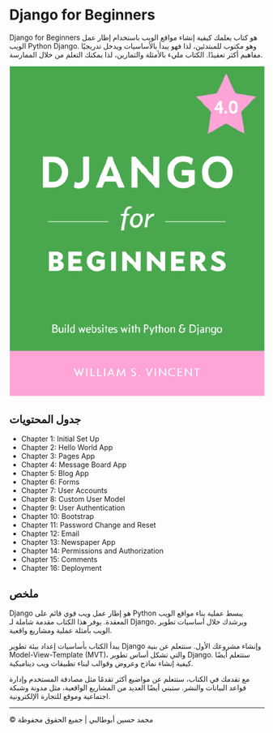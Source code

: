 <!-- ©©©©©©©©©©©©©©©©©©©©©©©© All Rights Are Reserved By Muhammad Husain Abootalebi ©©©©©©©©©©©©©©©©©©©©©©©©©©©©©©©©©© -->

# Django for Beginners

Django for Beginners هو كتاب يعلمك كيفية إنشاء مواقع الويب باستخدام إطار عمل الويب Python Django. وهو مكتوب للمبتدئين، لذا فهو يبدأ بالأساسيات ويدخل تدريجيًا مفاهيم أكثر تعقيدًا. الكتاب مليء بالأمثلة والتمارين، لذا يمكنك التعلم من خلال الممارسة.

![Django For Beginners](../../assets/Books/Book%20Covers/0%20-%201%20-%20Django%20for%20Beginners.webp)

## جدول المحتويات

- Chapter 1: Initial Set Up
- Chapter 2: Hello World App
- Chapter 3: Pages App
- Chapter 4: Message Board App
- Chapter 5: Blog App
- Chapter 6: Forms
- Chapter 7: User Accounts
- Chapter 8: Custom User Model
- Chapter 9: User Authentication
- Chapter 10: Bootstrap
- Chapter 11: Password Change and Reset
- Chapter 12: Email
- Chapter 13: Newspaper App
- Chapter 14: Permissions and Authorization
- Chapter 15: Comments
- Chapter 16: Deployment

## ملخص

Django هو إطار عمل ويب قوي قائم على Python يبسط عملية بناء مواقع الويب المعقدة. يوفر هذا الكتاب مقدمة شاملة لـ Django، ويرشدك خلال أساسيات تطوير الويب بأمثلة عملية ومشاريع واقعية.

يبدأ الكتاب بأساسيات إعداد بيئة تطوير Django وإنشاء مشروعك الأول. ستتعلم عن بنية Model-View-Template (MVT)، والتي تشكل أساس تطوير Django. ستتعلم أيضًا كيفية إنشاء نماذج وعروض وقوالب لبناء تطبيقات ويب ديناميكية.

مع تقدمك في الكتاب، ستتعلم عن مواضيع أكثر تقدمًا مثل مصادقة المستخدم وإدارة قواعد البيانات والنشر. ستبني أيضًا العديد من المشاريع الواقعية، مثل مدونة وشبكة اجتماعية وموقع للتجارة الإلكترونية.

---

© محمد حسين أبوطالبي | جميع الحقوق محفوظة

<!-- ©©©©©©©©©©©©©©©©©©©©©©©© All Rights Are Reserved By Muhammad Husain Abootalebi ©©©©©©©©©©©©©©©©©©©©©©©©©©©©©©©©©© -->
